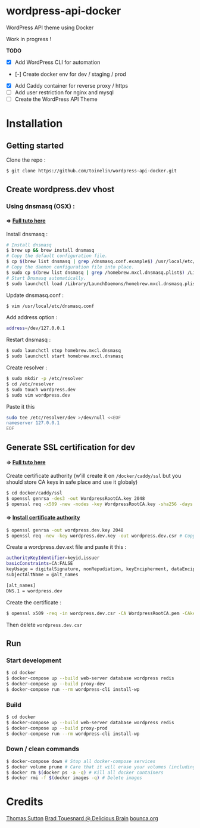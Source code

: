 # wordpress-api-docker
WordPress API theme using Docker

Work in progress !

**TODO**
- [x] Add WordPress CLI for automation
- [-] Create docker env for dev / staging / prod
- [x] Add Caddy container for reverse proxy / https
- [ ] Add user restriction for nginx and mysql
- [ ] Create the WordPress API Theme

# Installation
## Getting started

Clone the repo :
```sh
$ git clone https://github.com/toinelin/wordpress-api-docker.git
```

## Create wordpress.dev vhost

### Using dnsmasq (OSX) :

#### => [Full tuto here](https://passingcuriosity.com/2013/dnsmasq-dev-osx/)

Install dnsmasq :
```sh
# Install dnsmasq
$ brew up && brew install dnsmasq
# Copy the default configuration file.
$ cp $(brew list dnsmasq | grep /dnsmasq.conf.example$) /usr/local/etc/dnsmasq.conf
# Copy the daemon configuration file into place.
$ sudo cp $(brew list dnsmasq | grep /homebrew.mxcl.dnsmasq.plist$) /Library/LaunchDaemons/
# Start Dnsmasq automatically.
$ sudo launchctl load /Library/LaunchDaemons/homebrew.mxcl.dnsmasq.plist
```

Update dnsmasq.conf :
```sh
$ vim /usr/local/etc/dnsmasq.conf
```

Add address option :
```sh
address=/dev/127.0.0.1
```

Restart dnsmasq :
```sh
$ sudo launchctl stop homebrew.mxcl.dnsmasq
$ sudo launchctl start homebrew.mxcl.dnsmasq
```

Create resolver :
```sh
$ sudo mkdir -p /etc/resolver
$ cd /etc/resolver
$ sudo touch wordpress.dev
$ sudo vim wordpress.dev
```

Paste it this
```sh
sudo tee /etc/resolver/dev >/dev/null <<EOF
nameserver 127.0.0.1
EOF
```

## Generate SSL certification for dev

#### => [Full tuto here](https://deliciousbrains.com/ssl-certificate-authority-for-local-https-development/)

Create certificate authority (w'ill create it on ```/docker/caddy/ssl``` but you should store CA keys in safe place and use it globaly)
```sh
$ cd docker/caddy/ssl
$ openssl genrsa -des3 -out WordpressRootCA.key 2048
$ openssl req -x509 -new -nodes -key WordpressRootCA.key -sha256 -days 1825 -out WordpressRootCA.pem
```

#### => [Install certificate authority](https://www.bounca.org/tutorials/install_root_certificate.html)

```sh
$ openssl genrsa -out wordpress.dev.key 2048
$ openssl req -new -key wordpress.dev.key -out wordpress.dev.csr # Copy the absolute path of wordpress.dev.key
```

Create a wordpress.dev.ext file and paste it this :
```sh
authorityKeyIdentifier=keyid,issuer
basicConstraints=CA:FALSE
keyUsage = digitalSignature, nonRepudiation, keyEncipherment, dataEncipherment
subjectAltName = @alt_names

[alt_names]
DNS.1 = wordpress.dev
```

Create the certificate : 
```sh
$ openssl x509 -req -in wordpress.dev.csr -CA WordpressRootCA.pem -CAkey WordpressRootCA.key -CAcreateserial -out wordpress.dev.crt -days 1825 -sha256 -extfile wordpress.dev.ext
```

Then delete ```wordpress.dev.csr```

## Run

### Start development
```sh
$ cd docker
$ docker-compose up --build web-server database wordpress redis
$ docker-compose up --build proxy-dev
$ docker-compose run --rm wordpress-cli install-wp
```

### Build
```sh
$ cd docker
$ docker-compose up --build web-server database wordpress redis
$ docker-compose up --build proxy-prod
$ docker-compose run --rm wordpress-cli install-wp
```

### Down / clean commands
```sh
$ docker-compose down # Stop all docker-compose services
$ docker volume prune # Care that it will erase your volumes (including database)
$ docker rm $(docker ps -a -q) # Kill all docker containers
$ docker rmi -f $(docker images -q) # Delete images
```

# Credits
[Thomas Sutton](https://passingcuriosity.com/)
[Brad Touesnard @ Delicious Brain](https://deliciousbrains.com/author/bradt/)
[bounca.org](https://www.bounca.org)
